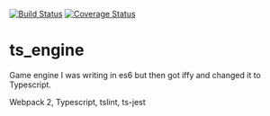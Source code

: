 [![Build Status](https://travis-ci.org/BearPuncher/ts_engine.svg?branch=master)](https://travis-ci.org/BearPuncher/ts_engine)
[![Coverage Status](https://coveralls.io/repos/github/BearPuncher/ts_engine/badge.svg?branch=master)](https://coveralls.io/github/BearPuncher/ts_engine?branch=master)
# ts_engine
Game engine I was writing in es6 but then got iffy and changed it to Typescript.

Webpack 2, Typescript, tslint, ts-jest

